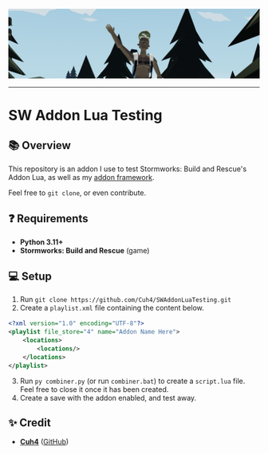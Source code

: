 ![Game Screenshot](imgs/readme_topimage.png)

---

# SW Addon Lua Testing

## 📚 Overview
This repository is an addon I use to test Stormworks: Build and Rescue's Addon Lua, as well as my [addon framework](https://github.com/Cuh4/AuroraFramework).

Feel free to `git clone`, or even contribute.

## ❓ Requirements
- **Python 3.11+**
- **Stormworks: Build and Rescue** (game)

## 💻 Setup
1) Run `git clone https://github.com/Cuh4/SWAddonLuaTesting.git`
2) Create a `playlist.xml` file containing the content below.
```xml
<?xml version="1.0" encoding="UTF-8"?>
<playlist file_store="4" name="Addon Name Here">
    <locations>
        <locations/>
    </locations>
</playlist>
```
3) Run `py combiner.py` (or run `combiner.bat`) to create a `script.lua` file. Feel free to close it once it has been created.
4) Create a save with the addon enabled, and test away.

## ✨ Credit
- [**Cuh4**](https://discord.com/users/1141077132915777616) ([GitHub](https://github.com/Cuh4)) 